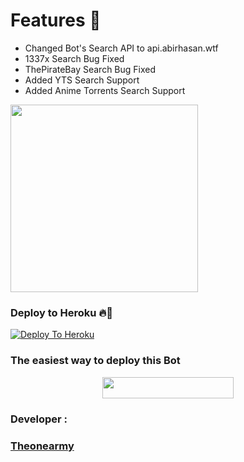 
<h1> Features 🔆 </h1>

- Changed Bot's Search API to api.abirhasan.wtf
- 1337x Search Bug Fixed
- ThePirateBay Search Bug Fixed
- Added YTS Search Support
- Added Anime Torrents Search Support

<img src="https://telegra.ph/file/0e5efe13f121334f18710.jpg" width="300 " height="300 "/></a></p>


















### Deploy to Heroku 🔥🕺 


[![Deploy To Heroku](https://www.herokucdn.com/deploy/button.svg)](https://heroku.com/deploy?template=https://github.com/Theonepremium/torrentsearchbothttps://github.com/Theonepremium/torrentsearchbot)

###              The easiest way to deploy this  Bot
<p align="center"><a href="https://heroku.com/deploy?template=https://github.com/Theonepremium/torrentsearchbot"> <img src="https://img.shields.io/badge/Deploy%20To%20Heroku-blueviolet?style=for-the-badge&logo=heroku" width="210" height="34.45"/></a></p>



### Developer :

### [Theonearmy](https://t.me/Theonearmy)









